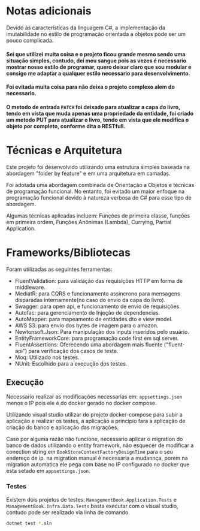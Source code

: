 
# Notas adicionais
Devido às características da linguagem C#, a implementação da imutabilidade no estilo de programação orientada a objetos pode ser um pouco complicada.

#### Sei que utilizei muita coisa e o projeto ficou grande mesmo sendo uma situação simples, contudo, dei meu sangue pois as vezes é necessario mostrar nosso estilo de programar, quero deixar claro que sou modular e consigo me adaptar a qualquer estilo necessario para desenvolvimento.
#### Foi evitada muita coisa para não deixa o projeto complexo alem do necessario.


#### O metodo de entrada `PATCH` foi deixado para atualizar a capa do livro, tendo em vista que muda apenas uma propriedade da entidade, foi criado um metodo PUT para atualizar o livro, tendo em vista que ele modifica o objeto por completo, conforme dita o RESTfull.

# Técnicas e Arquitetura

Este projeto foi desenvolvido utilizando uma estrutura simples baseada na abordagem "folder by feature" e em uma arquitetura em camadas.

Foi adotada uma abordagem combinada de Orientação a Objetos e técnicas de programação funcional.
No entanto, foi evitado um maior enfoque na programação funcional devido à natureza verbosa do C# para esse tipo de abordagem.

Algumas técnicas aplicadas incluem: Funções de primeira classe, funções em primeira ordem, Funções Anônimas (Lambda), Currying, Partial Application.

# Frameworks/Bibliotecas

Foram utilizadas as seguintes ferramentas:
- FluentValidation: para validação das requisições HTTP em forma de middleware.
- MediatR: para CQRS e funcionamento assincrono para mensagens disparadas internamente(no caso do envio da capa do livro).
- Swagger: para open api, e funcionamento de envio de requisições.
- Autofac: para gerenciamento de Injeção de dependencias.
- AutoMapper: para mapeamento de entidades dto e view model.
- AWS S3: para envio dos bytes de imagem para o amazon.
- Newtonsoft.Json: Para manipulação dos inputs inseridos pelo usuário.
- EntityFrameworkCore: para programação code first em sql server.
- FluentAssertions: Oferecendo uma abordagem mais fluente ("fluent-api") para verificação dos casos de teste.
- Moq: Utilizado nos testes.
- NUnit: Escolhido para a execução dos testes.

## Execução
Necessario realizar as modificações necessarias em: `appsettings.json` menos o IP pois ele é do docker gerado no docker compose.

Utilizando visual studio utilizar do projeto docker-compose para subir a aplicação e realizar os testes, a aplicação a principio fara a aplicação de criação do banco e aplicação das migrações.

Caso por alguma razão não funcione, necessario aplicar o migration do banco de dados utilizando o entity framework, não esquecer de modificar a conection string em `BookStoreContextFactoryDesignTime` para o seu endereço de ip. na migration manual é necessaria a mudannça, porem na migration automatica ele pega com base no IP configurado no docker que esta setado em `appsettings.json`.

### Testes
Existem dois projetos de testes:
`ManagementBook.Application.Tests` e `ManagementBook.Infra.Data.Tests` basta executar com o visual studio, contudo pode ser realizado via linha de comando.

```bash
dotnet test *.sln
```